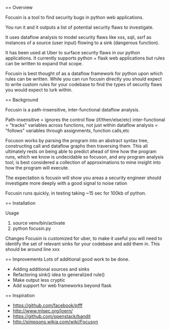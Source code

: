


== Overview

Focusin is a tool to find security bugs in python web applications. 

You run it and it outputs a list of potential security flaws to investigate. 

It uses dataflow analysis to model security flaws like xss, sqli, ssrf
as instances of a source (user input) flowing to a sink (dangerous function).

It has been used at Uber to surface security flaws in our python applications.
It currently supports  python + flask web applications but rules can be written
to expand that scope. 

Focusin is best thought of as a dataflow framework for python upon which
rules can be written. While you can run focusin directly you should expect
to write custom rules for your codebase to find the types of security
flaws you would expect to lurk within. 



== Background

Focusin is a path-insensitive, inter-functional dataflow analysis.

Path-insensitive = ignores the control flow (if/then/else/etc)
inter-functional = "tracks" variables across functions, not just within
dataflow analysis = "follows" variables through assignments, function calls,etc

Focuson works by parsing the program into an abstract syntax tree, constructing
call and dataflow graphs then traversing them. This all ultimately rests on being
able to predict ahead of time how the program runs, which we know is
undecidable so focuson, and any program analysis tool, is best considered a
collection of approximations to mine insight into how the program will execute. 

The expectation is focusin will show you areas a security engineer should
investigate more deeply with a good signal to noise ration

Focusin runs quickly, in testing taking ~15 sec for 100kb of python.

== Installation

Usage
1. source venv/bin/activate
2. python focusin.py <dir containting source code>


Changes
Focusin is customized for uber, to make it useful you will need to identify
the set of relevant sinks for your codebase and add them in. This should be
around line xxx

== Improvements
Lots of additional good work to be done. 
- Adding additional sources and sinks
- Refactoring sink() idea to generalized rule()
- Make output less cryptic
- Add support for web frameworks beyond flask

== Inspiration
* https://github.com/facebook/pfff
* http://www.mlsec.org/joern/
* https://github.com/openstack/bandit
* http://simpsons.wikia.com/wiki/Focusyn
